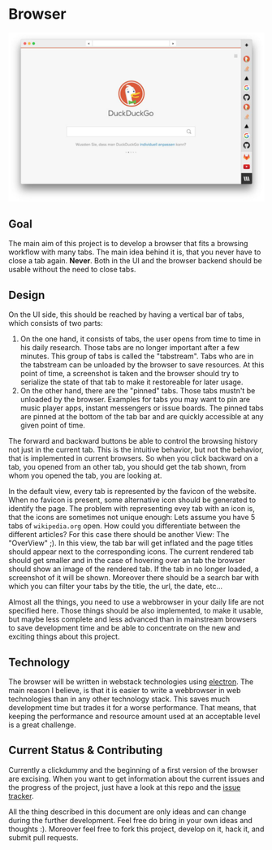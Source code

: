 # Browser
![Screenshot of a clickdummy version of the browser](documentation/clickdummy.jpg)

## Goal
The main aim of this project is to develop a browser that fits a browsing workflow with many tabs.
The main idea behind it is, that you never have to close a tab again. **Never**.
Both in the UI and the browser backend should be usable without the need to close tabs.

## Design
On the UI side, this should be reached by having a vertical bar of tabs, 
which consists of two parts: 
1. On the one hand, it consists 
of tabs, the user opens from time to time in his daily research. Those tabs are no longer important 
after a few minutes. This group of tabs is called the "tabstream". Tabs who are in the tabstream
can be unloaded by the browser to save resources. At this point of time, a screenshot is taken and
the browser should try to serialize the state of that tab to make it restoreable for later usage.
2. On the other hand, there are the "pinned" tabs. Those tabs mustn't be unloaded by the browser.
Examples for tabs you may want to pin are music player apps, instant messengers or 
issue boards. The pinned tabs are pinned at the bottom of the tab bar and are quickly accessible at any
given point of time.

The forward and backward buttons be able to control the browsing history not just in the current tab.
This is the intuitive behavior, but not the behavior, that is implemented in current browsers.
So when you click backward on a tab, you opened from an other tab, you should get
the tab shown, from whom you opened the tab, you are looking at.

In the default view, every tab is represented by the favicon of the website.
When no favicon is present, some alternative icon should be generated to identify the page.
The problem with representing evey tab with an icon is, that the icons are sometimes not unique enough:
Lets assume you have 5 tabs of `wikipedia.org` open. How could you differentiate between the different articles?
For this case there should be another View: The "OverView" ;). In this view, the tab bar will get 
inflated and the page titles should appear next to the corresponding icons. The current rendered tab
should get smaller and in 
the case of hovering over an tab the browser should show an image of the rendered tab.
If the tab in no longer loaded, a screenshot of it will be shown.
Moreover there should be a search bar with which you can filter your tabs by the title, the url,
the date, etc...

Almost all the things, you need to use a webbrowser in your daily life are not specified here.
Those things should be also implemented, to make it usable, but maybe less complete and less
advanced than in mainstream browsers to save development time and be able to concentrate on the
new and exciting things about this project.

## Technology
The browser will be written in webstack technologies using [electron](http://electron.atom.io/).
The main reason I believe, is that it is easier to write a webbrowser in web technologies than in any other
technology stack. This saves much development time but trades it for a worse performance. That
means, that keeping the performance and resource amount used at an acceptable level is a great challenge.

## Current Status & Contributing
Currently a clickdummy and the beginning of a first version of the browser are excising.
When you want to get information about the current issues and the progress of the project, just have a 
look at this repo and the [issue tracker](https://gitlab.com/nein/browser).

All the thing described in this document are only ideas and can change during the further development.
Feel free do bring in your own ideas and thoughts :). Moreover feel free to fork this project, develop on it,
hack it, and submit pull requests.
